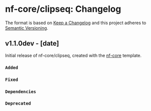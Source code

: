 # nf-core/clipseq: Changelog

The format is based on [Keep a Changelog](https://keepachangelog.com/en/1.0.0/)
and this project adheres to [Semantic Versioning](https://semver.org/spec/v2.0.0.html).

## v1.1.0dev - [date]

Initial release of nf-core/clipseq, created with the [nf-core](https://nf-co.re/) template.

### `Added`

### `Fixed`

### `Dependencies`

### `Deprecated`
